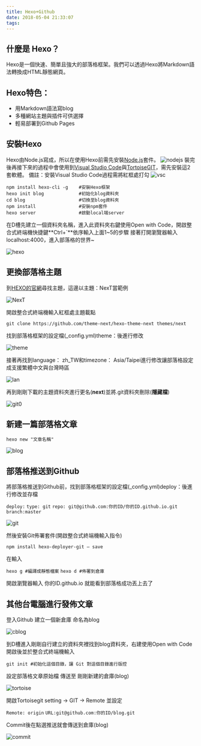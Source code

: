 ```yaml
---
title: Hexo+Github
date: 2018-05-04 21:33:07
tags:
---
```

## 什麼是 Hexo？
Hexo是一個快速、簡單且強大的部落格框架。我們可以透過Hexo將Markdown語法轉換成HTML靜態網頁。

## Hexo特色：

* 用Markdown語法寫blog
* 多種網站主題與插件可供選擇
* 輕易部署到Github Pages
<!-- more -->

## 安裝Hexo

Hexo由Node.js寫成，所以在使用Hexo前需先安裝[Node.js](https://nodejs.org/en/)套件。
![nodejs](/img/nodejs.png)
裝完後再接下來的過程中會使用到[Visual Studio Code](https://code.visualstudio.com/Download)與[TortoiseGIT](https://tortoisegit.org/)，需先安裝這2套軟體。
備註：安裝Visual Studio Code過程需將紅框處打勾
![vsc](/img/vsc.png)

```
npm install hexo-cli -g    #安裝Hexo框架
hexo init blog             #初始化blog資料夾
cd blog                    #切換至blog資料夾
npm install                #安裝npm套件
hexo server                #啟動local端server
```

在D槽先建立一個資料夾名稱，進入此資料夾右鍵使用Open with Code，開啟整合式終端機快捷鍵**Ctrl+\`**依序輸入上面1~5的步驟
接著打開瀏覽器輸入localhost:4000，進入部落格的世界~

![hexo](/img/hexo.png)

## 更換部落格主題
到[HEXO的官網](https://hexo.io/themes/)尋找主題，這邊以主題：NexT當範例

![NexT](/img/NexT.png)

開啟整合式終端機輸入紅框處主題載點

`git clone https://github.com/theme-next/hexo-theme-next themes/next`

找到部落格框架的設定檔(\_config.yml)theme：後進行修改

![theme](/img/theme.png)

接著再找到language： zh_TW和timezone： Asia/Taipei進行修改讓部落格設定成支援繁體中文與台灣時區

![lan](/img/lan.png)

再到剛剛下載的主題資料夾進行更名(**next**)並將.git資料夾刪除(**隱藏檔**)

![git0](/img/git0.png)

## 新建一篇部落格文章

`hexo new "文章名稱"`

![blog](/img/blog.png)

## 部落格推送到Github

將部落格推送到Github前，找到部落格框架的設定檔(\_config.yml)deploy：後進行修改並存檔

`deploy:`
`type: git`
`repo: git@github.com:你的ID/你的ID.github.io.git`
`branch:master`

![git](/img/git.png)

然後安裝Git佈署套件(開啟整合式終端機輸入指令)

`npm install hexo-deployer-git — save`

在輸入

`hexo g #編譯成靜態檔案`
`hexo d #佈署到倉庫`

開啟瀏覽器輸入 你的ID.github.io 就能看到部落格成功丟上去了

## 其他台電腦進行發佈文章

登入Github 建立一個新倉庫 命名為blog

![cblog](/img/cblog.png)

到D槽進入剛剛自行建立的資料夾裡找到blog資料夾，右建使用Open with Code開啟後並於整合式終端機輸入

`git init #初始化這個目錄，讓 Git 對這個目錄進行版控`

設定部落格文章原始檔 傳送至 剛剛新建的倉庫(blog)

![tortoise](/img/tortoise.png)

開啟Tortoisegit setting -> GIT -> Remote 並設定

`Remote: origin`
`URL:git@github.com:你的ID/blog.git`

Commit後在點選推送就會傳送到倉庫(blog)

![commit](/img/commit.png)

